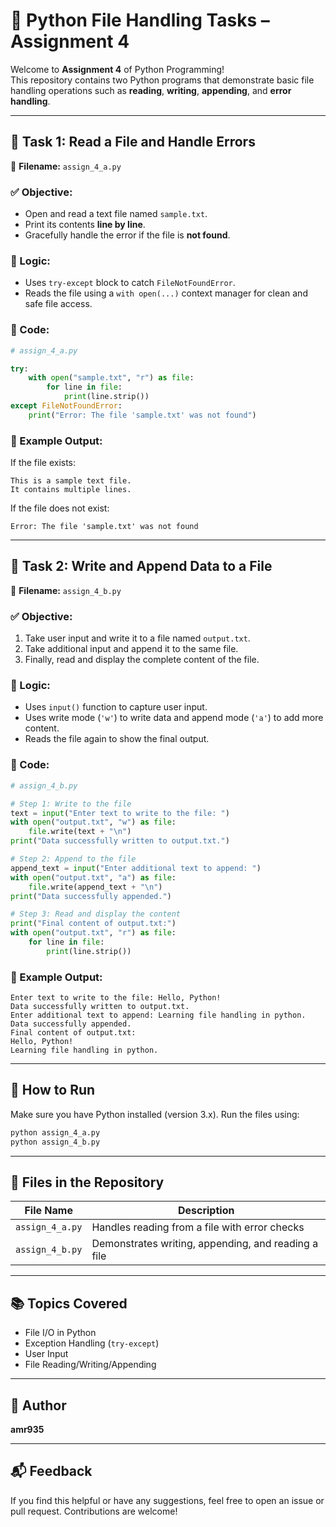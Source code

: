 # 📂 Python File Handling Tasks – Assignment 4

Welcome to **Assignment 4** of Python Programming!  
This repository contains two Python programs that demonstrate basic file handling operations such as **reading**, **writing**, **appending**, and **error handling**.

---

## 🔧 Task 1: Read a File and Handle Errors

📁 **Filename:** `assign_4_a.py`

### ✅ Objective:
- Open and read a text file named `sample.txt`.
- Print its contents **line by line**.
- Gracefully handle the error if the file is **not found**.

### 🧠 Logic:
- Uses `try-except` block to catch `FileNotFoundError`.
- Reads the file using a `with open(...)` context manager for clean and safe file access.

### 📜 Code:

```python
# assign_4_a.py

try:
    with open("sample.txt", "r") as file:
        for line in file:
            print(line.strip())
except FileNotFoundError:
    print("Error: The file 'sample.txt' was not found")
```

### 📌 Example Output:
If the file exists:
```
This is a sample text file.
It contains multiple lines.
```

If the file does not exist:
```
Error: The file 'sample.txt' was not found
```

---

## 🔧 Task 2: Write and Append Data to a File

📁 **Filename:** `assign_4_b.py`

### ✅ Objective:
1. Take user input and write it to a file named `output.txt`.
2. Take additional input and append it to the same file.
3. Finally, read and display the complete content of the file.

### 🧠 Logic:
- Uses `input()` function to capture user input.
- Uses write mode (`'w'`) to write data and append mode (`'a'`) to add more content.
- Reads the file again to show the final output.

### 📜 Code:

```python
# assign_4_b.py

# Step 1: Write to the file
text = input("Enter text to write to the file: ")
with open("output.txt", "w") as file:
    file.write(text + "\n")
print("Data successfully written to output.txt.")

# Step 2: Append to the file
append_text = input("Enter additional text to append: ")
with open("output.txt", "a") as file:
    file.write(append_text + "\n")
print("Data successfully appended.")

# Step 3: Read and display the content
print("Final content of output.txt:")
with open("output.txt", "r") as file:
    for line in file:
        print(line.strip())
```

### 📌 Example Output:
```
Enter text to write to the file: Hello, Python!
Data successfully written to output.txt.
Enter additional text to append: Learning file handling in python.
Data successfully appended.
Final content of output.txt:
Hello, Python!
Learning file handling in python.
```

---

## 🚀 How to Run

Make sure you have Python installed (version 3.x). Run the files using:

```bash
python assign_4_a.py
python assign_4_b.py
```

---

## 📄 Files in the Repository

| File Name       | Description                                |
|----------------|--------------------------------------------|
| `assign_4_a.py` | Handles reading from a file with error checks |
| `assign_4_b.py` | Demonstrates writing, appending, and reading a file |

---

## 📚 Topics Covered

- File I/O in Python
- Exception Handling (`try-except`)
- User Input
- File Reading/Writing/Appending

---

## 🌟 Author

**amr935**

---

## 📬 Feedback

If you find this helpful or have any suggestions, feel free to open an issue or pull request. Contributions are welcome!
